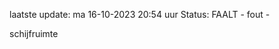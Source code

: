 laatste update: 
ma 16-10-2023 20:54   uur 
Status: FAALT - fout - 
<div class="service R">schijfruimte</div>
